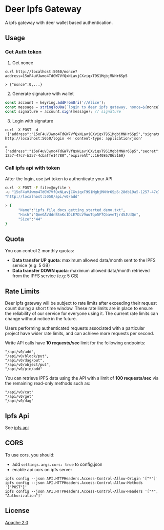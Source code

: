 # Deer Ipfs Gateway

A ipfs gateway with deer wallet based authentication.

## Usage

### Get Auth token

1. Get nonce

```
curl http://localhost:5050/nonce?address=15oF4uVJwmo4TdGW7VfQxNLavjCXviqxT9S1MgbjMNHr6Sp5

> {"nonce":0,...} 
```

2. Generate signature with wallet

```js
const account = keyring.addFromUri('//Alice'); 
const message = stringToU8a(`login to deer ipfs gateway, nonce=${nonce}`); // nonce from prev step
const signature = account.sign(message); // signature
```

3. Login with signature

```
curl -X POST -d '{"address":"15oF4uVJwmo4TdGW7VfQxNLavjCXviqxT9S1MgbjMNHr6Sp5","signature":"0x..."} http://localhost:5050/login -H 'content-type: application/json'

> {"address":"15oF4uVJwmo4TdGW7VfQxNLavjCXviqxT9S1MgbjMNHr6Sp5","secret":"28db19a5-1257-47c7-b357-4cbaffe14780","expireAt"::1640867865160}
```

### Call ipfs api with token

After the login, use jwt token to authenticate your API

```sh
curl -X POST -F file=@myfile \
-u "15oF4uVJwmo4TdGW7VfQxNLavjCXviqxT9S1MgbjMNHr6Sp5:28db19a5-1257-47c7-b357-4cbaffe14780" \
"http://localhost:5050/api/v0/add"

> {
      "Name":"ipfs_file_docs_getting_started_demo.txt",
      "Hash":"QmeGAVddnBSnKc1DLE7DLV9uuTqo5F7QbaveTjr45JUdQn",
      "Size":"44"
}
```

## Quota

You can control 2 monthly quotas:

- **Data transfer UP quota**: maximum allowed data/month sent to the IPFS service (e.g: 5 GB)
- **Data transfer DOWN quota**: maximum allowed data/month retrieved from the IPFS service (e.g: 5 GB)

## Rate Limits
Deer ipfs gateway will be subject to rate limits after exceeding their request count during a short time window. These rate limits are in place to ensure the reliability of our service for everyone using it. The current rate limits can change without notice in the future.

Users performing authenticated requests associated with a particular project have wider rate limits, and can achieve more requests per second.

Write API calls have **10 requests/sec** limit for the following endpoints:
```
"/api/v0/add",
"/api/v0/block/put",
"/api/v0/dag/put",
"/api/v0/object/put",
"/api/v0/pin/add"
```

You can retrieve IPFS data using the API with a limit of **100 requests/sec** via the remaining read-only methods such as:
```
"/api/v0/cat"
"/api/v0/get"
"/api/v0/dag"
```

## Ipfs Api

See [ipfs api](https://sigoden.github.io/jsona-openapi/?source=https://raw.githubusercontent.com/DeerNetwork/deer-ipfs-gateway/main/apiIpfs.jsona)

## CORS

To use cors, you should:
 - add `settings.args.cors: true` to config.json
 - enable api cors on ipfs server
 ```
 ipfs config --json API.HTTPHeaders.Access-Control-Allow-Origin '["*"]'
 ipfs config --json API.HTTPHeaders.Access-Control-Allow-Methods '["POST"]'
 ipfs config --json API.HTTPHeaders.Access-Control-Allow-Headers '["*", "Authorization"]'
 ```



## License

[Apache 2.0](./LICENSE)